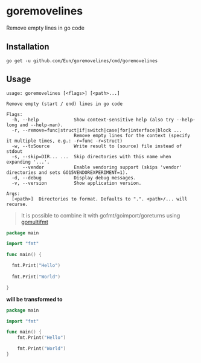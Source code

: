 # goremovelines
Remove empty lines in go code

## Installation
```
go get -u github.com/Eun/goremovelines/cmd/goremovelines
```

## Usage
```
usage: goremovelines [<flags>] [<path>...]

Remove empty (start / end) lines in go code

Flags:
  -h, --help             Show context-sensitive help (also try --help-long and --help-man).
  -r, --remove=func|struct|if|switch|case|for|interface|block ...  
                         Remove empty lines for the context (specify it multiple times, e.g.: -r=func -r=struct)
  -w, --toSource         Write result to (source) file instead of stdout
  -s, --skip=DIR... ...  Skip directories with this name when expanding '...'.
      --vendor           Enable vendoring support (skips 'vendor' directories and sets GO15VENDOREXPERIMENT=1).
  -d, --debug            Display debug messages.
  -v, --version          Show application version.

Args:
  [<path>]  Directories to format. Defaults to ".". <path>/... will recurse.
```

> It is possible to combine it with gofmt/goimport/goreturns using [gomultifmt](https://github.com/Eun/gomultifmt)

```go
package main

import "fmt"

func main() {

  fmt.Print("Hello")
  
  fmt.Print("World")

}
```
**will be transformed to**

```go
package main

import "fmt"

func main() {
	fmt.Print("Hello")

	fmt.Print("World")
}
```

